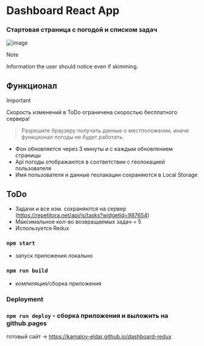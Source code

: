 # Dashboard React App

### Стартовая страница с погодой и списком задач

![image](https://github.com/kamalov-eldar/dashboard-ts/blob/master/src/img/to-do.jpg)

> [!NOTE]
> Information the user should notice even if skimming.

## Функционал

> [!IMPORTANT]
> Скорость изменений в ToDo ограничена скоростью бесплатного сервера!

> Разрешите браузеру получать данные о местположении,
> иначе функционал погоды не будет работать.

- Фон обновляется через 3 минуты и с каждым обновлением страницы
- Api погоды отображаются в соответствии с геолокацией пользователя
- Имя пользователя и данные геолакации сохраняются в Local Storage

## ToDo

- Задачи и все изм. сохраняются на сервер (https://repetitora.net/api/js/tasks?widgetid=987654)
- Максимальное кол-во возвращаемых задач = 5
- Используется Redux

### `npm start`

- запуск приложения локально

### `npm run build`

- компиляция/сборка приложения

### Deployment

### `npm run deploy` - сборка приложения и выложить на github.pages

готовый сайт -> https://kamalov-eldar.github.io/dashboard-redux
